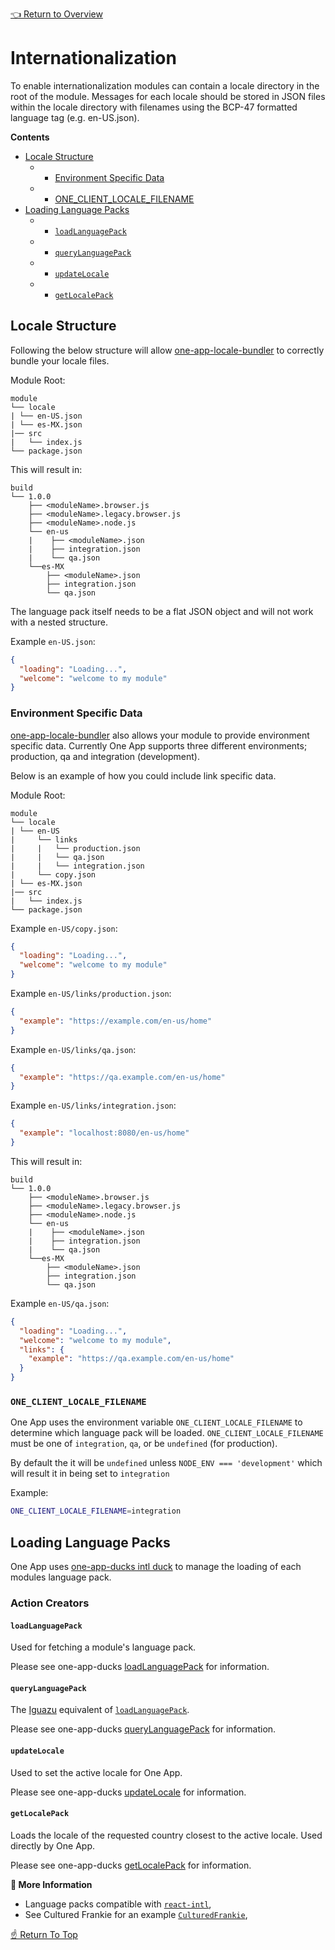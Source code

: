 [👈 Return to Overview](../API.md)

# Internationalization

To enable internationalization modules can contain a locale directory in the root of
the module. Messages for each locale should be stored in JSON files within
the locale directory with filenames using the BCP-47 formatted language tag
(e.g. en-US.json).

**Contents**
* [Locale Structure](#locale-structure)
  - * [Environment Specific Data](#environment-specific-data)
  - * [ONE_CLIENT_LOCALE_FILENAME](#`ONE_CLIENT_LOCALE_FILENAME`)
* [Loading Language Packs](#loading-language-packs)
  - * [`loadLanguagePack`](#`loadLanguagePack`)
  - * [`queryLanguagePack`](#`queryLanguagePack`)
  - * [`updateLocale`](#`updateLocale`)
  - * [`getLocalePack`](#`getLocalePack`)


## Locale Structure

Following the below structure will allow [one-app-locale-bundler](https://github.com/americanexpress/one-app-cli/tree/master/packages/one-app-locale-bundler) to correctly
bundle your locale files.

Module Root:
```
module
└── locale
| └── en-US.json
| └── es-MX.json
|── src
|   └── index.js
└── package.json
```

This will result in:
```
build
└── 1.0.0
    ├── <moduleName>.browser.js
    ├── <moduleName>.legacy.browser.js
    ├── <moduleName>.node.js
    └── en-us
    |    ├── <moduleName>.json
    |    ├── integration.json
    |    └── qa.json
    └──es-MX
        ├── <moduleName>.json
        ├── integration.json
        └── qa.json
```

The language pack itself needs to be a flat JSON object and will not work with a nested structure.

Example `en-US.json`:
```JSON
{
  "loading": "Loading...",
  "welcome": "welcome to my module"
}
```

### Environment Specific Data

[one-app-locale-bundler](https://github.com/americanexpress/one-app-cli/tree/master/packages/one-app-locale-bundler) also allows your module to provide environment
specific data. Currently One App supports three different environments;
production, qa and integration (development).

Below is an example of how you could include link specific data.

Module Root:
```
module
└── locale
| └── en-US
|     └── links
|     |   └── production.json
|     |   └── qa.json
|     |   └── integration.json
|     └── copy.json
| └── es-MX.json
|── src
|   └── index.js
└── package.json
```

Example `en-US/copy.json`:
```JSON
{
  "loading": "Loading...",
  "welcome": "welcome to my module"
}
```

Example `en-US/links/production.json`:
```JSON
{
  "example": "https://example.com/en-us/home"
}
```

Example `en-US/links/qa.json`:
```JSON
{
  "example": "https://qa.example.com/en-us/home"
}
```

Example `en-US/links/integration.json`:
```JSON
{
  "example": "localhost:8080/en-us/home"
}
```

This will result in:
```
build
└── 1.0.0
    ├── <moduleName>.browser.js
    ├── <moduleName>.legacy.browser.js
    ├── <moduleName>.node.js
    └── en-us
    |    ├── <moduleName>.json
    |    ├── integration.json
    |    └── qa.json
    └──es-MX
        ├── <moduleName>.json
        ├── integration.json
        └── qa.json
```

Example `en-US/qa.json`:
```JSON
{
  "loading": "Loading...",
  "welcome": "welcome to my module",
  "links": {
    "example": "https://qa.example.com/en-us/home"
  }
}
```

### `ONE_CLIENT_LOCALE_FILENAME`

One App uses the environment variable `ONE_CLIENT_LOCALE_FILENAME` to
determine which language pack will be loaded. `ONE_CLIENT_LOCALE_FILENAME`
must be one of `integration`, `qa`, or be `undefined` (for production).

By default the it will be `undefined` unless `NODE_ENV === 'development'`
which will result it in being set to `integration`

Example:
```bash
ONE_CLIENT_LOCALE_FILENAME=integration
```

## Loading Language Packs

One App uses [one-app-ducks intl duck](https://github.com/americanexpress/one-app-ducks#intl-duck) to manage
the loading of each modules language pack.

### Action Creators

#### `loadLanguagePack`

Used for fetching a module's language pack.

Please see one-app-ducks [loadLanguagePack](https://github.com/americanexpress/one-app-ducks#loadlanguagepack) for information.

#### `queryLanguagePack`

The [Iguazu](https://github.com/americanexpress/iguazu) equivalent of [`loadLanguagePack`](#loadlanguagepack).

Please see one-app-ducks [queryLanguagePack](https://github.com/americanexpress/one-app-ducks#querylanguagepack) for information.

#### `updateLocale`

Used to set the active locale for One App.

Please see one-app-ducks [updateLocale](https://github.com/americanexpress/one-app-ducks#updatelocale) for information.

#### `getLocalePack`

Loads the locale of the requested country closest to the active locale. Used directly by One App.

Please see one-app-ducks [getLocalePack](https://github.com/americanexpress/one-app-ducks#getlocalepack) for information.


**📘 More Information**
* Language packs compatible with [`react-intl`](https://github.com/formatjs/react-intl),
* See Cultured Frankie for an example [`CulturedFrankie`](../../../prod-sample/sample-modules/cultured-frankie/0.0.0/src/components/CulturedFrankie.jsx),


[☝️ Return To Top](#internationalization)